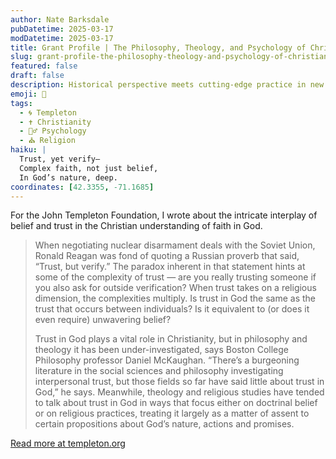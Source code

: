 ```yaml
---
author: Nate Barksdale
pubDatetime: 2025-03-17
modDatetime: 2025-03-17
title: Grant Profile | The Philosophy, Theology, and Psychology of Christian Trust in God
slug: grant-profile-the-philosophy-theology-and-psychology-of-christian-trust-in-god
featured: false
draft: false
description: Historical perspective meets cutting-edge practice in new investigations into a central but little-understood aspect of religious life
emoji: 🙏
tags:
  - 🌀 Templeton
  - ✝️ Christianity
  - 🧘‍♂️ Psychology
  - ⛪ Religion
haiku: |
  Trust, yet verify—  
  Complex faith, not just belief,  
  In God’s nature, deep.
coordinates: [42.3355, -71.1685]
---
```


For the John Templeton Foundation, I wrote about the intricate interplay of belief and trust in the Christian understanding of faith in God.

> When negotiating nuclear disarmament deals with the Soviet Union, Ronald Reagan was fond of quoting a Russian proverb that said, “Trust, but verify.” The paradox inherent in that statement hints at some of the complexity of trust — are you really trusting someone if you also ask for outside verification? When trust takes on a religious dimension, the complexities multiply. Is trust in God the same as the trust that occurs between individuals? Is it equivalent to (or does it even require) unwavering belief?
>
> Trust in God plays a vital role in Christianity, but in philosophy and theology it has been under-investigated, says Boston College Philosophy professor Daniel McKaughan. “There’s a burgeoning literature in the social sciences and philosophy investigating interpersonal trust, but those fields so far have said little about trust in God,” he says. Meanwhile, theology and religious studies have tended to talk about trust in God in ways that focus either on doctrinal belief or on religious practices, treating it largely as a matter of assent to certain propositions about God’s nature, actions and promises.

[Read more at templeton.org](https://www.templeton.org/grant/the-philosophy-theology-and-psychology-of-christian-trust-in-god)
